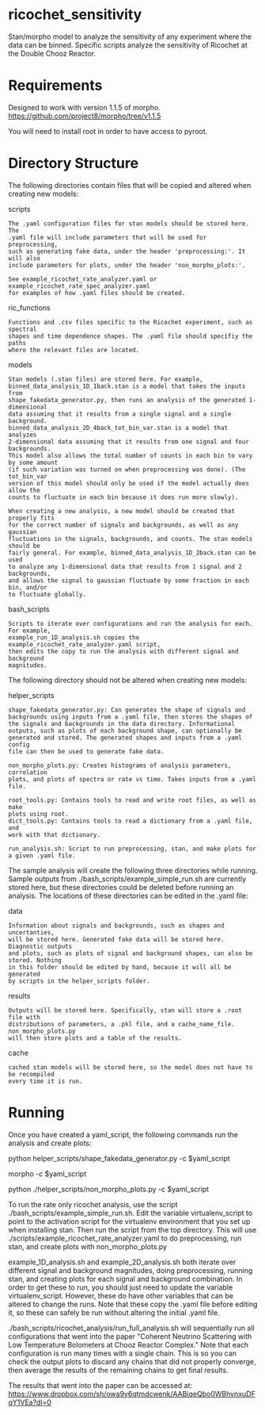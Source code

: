 # ricochet_sensitivity
Stan/morpho model to analyze the sensitivity of any experiment where the data can be binned. Specific scripts analyze the sensitivity of Ricochet at the Double Chooz Reactor.

Requirements
======

  Designed to work with version 1.1.5 of morpho. https://github.com/project8/morpho/tree/v1.1.5
  
  You will need to install root in order to have access to pyroot.
  
Directory Structure
======

  The following directories contain files that will be copied and altered when creating new models:

  scripts

    The .yaml configuration files for stan models should be stored here. The
    .yaml file will include parameters that will be used for preprocessing,
    such as generating fake data, under the header 'preprocessing:'. It will also
    include parameters for plots, under the header 'non_morpho_plots:'.

    See example_ricochet_rate_analyzer.yaml or example_ricochet_rate_spec_analyzer.yaml
    for examples of how .yaml files should be created.

  ric_functions

    Functions and .csv files specific to the Ricochet experiment, such as spectral
    shapes and time dependence shapes. The .yaml file should specifiy the paths
    where the relevant files are located.

  models

    Stan models (.stan files) are stored here. For example,
    binned_data_analysis_1D_1back.stan is a model that takes the inputs from
    shape_fakedata_generator.py, then runs an analysis of the generated 1-dimensional
    data assuming that it results from a single signal and a single background.
    binned_data_analysis_2D_4back_tot_bin_var.stan is a model that analyzes
    2-dimensional data assuming that it results from one signal and four backgrounds.
    This model also allows the total number of counts in each bin to vary by some amount
    (if such variation was turned on when preprocessing was done). (The tot_bin_var
    version of this model should only be used if the model actually does allow the
    counts to fluctuate in each bin because it does run more slowly).

    When creating a new analysis, a new model should be created that properly fits
    for the correct number of signals and backgrounds, as well as any gaussian
    fluctuations in the signals, backgrounds, and counts. The stan models should be
    fairly general. For example, binned_data_analysis_1D_2back.stan can be used
    to analyze any 1-dimensional data that results from 1 signal and 2 backgrounds,
    and allows the signal to gaussian fluctuate by some fraction in each bin, and/or
    to fluctuate globally.

  bash_scripts

    Scripts to iterate over configurations and run the analysis for each. For example,
    example_run_1D_analysis.sh copies the example_ricochet_rate_analyzer.yaml script,
    then edits the copy to run the analysis with different signal and background
    magnitudes.

  The following directory should not be altered when creating new models:

  helper_scripts
  
    shape_fakedata_generator.py: Can generates the shape of signals and
    backgrounds using inputs from a .yaml file, then stores the shapes of
    the signals and backgrounds in the data directory. Informational
    outputs, such as plots of each background shape, can optionally be
    generated and stored. The generated shapes and inputs from a .yaml config
    file can then be used to generate fake data.

    non_morpho_plots.py: Creates histograms of analysis parameters, correlation
    plots, and plots of spectra or rate vs time. Takes inputs from a .yaml file.

    root_tools.py: Contains tools to read and write root files, as well as make
    plots using root.
    dict_tools.py: Contains tools to read a dictionary from a .yaml file, and
    work with that dictionary.

    run_analysis.sh: Script to run preprocessing, stan, and make plots for
    a given .yaml file.

  The sample analysis will create the following three directories while running.
  Sample outputs from ./bash_scripts/example_simple_run.sh are currently stored
  here, but these directories could be deleted before running an analysis. The
  locations of these directories can be edited in the .yaml file:

  data

    Information about signals and backgrounds, such as shapes and uncertanties,
    will be stored here. Generated fake data will be stored here. Diagnostic outputs
    and plots, such as plots of signal and background shapes, can also be stored. Nothing
    in this folder should be edited by hand, because it will all be generated
    by scripts in the helper_scripts folder. 

  results

    Outputs will be stored here. Specifically, stan will store a .root file with
    distributions of parameters, a .pkl file, and a cache_name_file. non_morpho_plots.py
    will then store plots and a table of the results.

  cache

    cached stan models will be stored here, so the model does not have to be recompiled
    every time it is run.

Running
======

  Once you have created a yaml_script, the following commands run the analysis and create plots:

  python helper_scripts/shape_fakedata_generator.py -c $yaml_script
  
  morpho -c $yaml_script
  
  python ./helper_scripts/non_morpho_plots.py -c $yaml_script

  To run the rate only ricochet analysis, use the script ./bash_scripts/example_simple_run.sh.
  Edit the variable virtualenv_script to point to the activation script for the
  virtualenv environment that you set up when installing stan. Then run the script from
  the top directory. This will use ./scripts/example_ricochet_rate_analyzer.yaml to
  do preprocessing, run stan, and create plots with non_morpho_plots.py

  example_1D_analysis.sh and example_2D_analysis.sh both iterate over different signal and
  background magnitudes, doing preprocessing, running stan, and creating plots for each
  signal and background combination. In order to get these to run, you should just need to
  update the variable virtualenv_script. However, these do have other variables that
  can be altered to change the runs. Note that these copy the .yaml file before editing it,
  so these can safely be run without altering the initial .yaml file.

  ./bash_scripts/ricochet_analysis/run_full_analysis.sh will sequentially run all
  configurations that went into the paper "Coherent Neutrino Scattering with Low 
  Temperature Bolometers at Chooz Reactor Complex." Note that each configuration is
  run many times with a single chain. This is so you can check the output plots to
  discard any chains that did not properly converge, then average the results of the
  remaining chains to get final results.

  The results that went into the paper can be accessed at:
  https://www.dropbox.com/sh/owa9y6qtmdcwenk/AABiqeQbo0WBhvnxuDFqY1VEa?dl=0